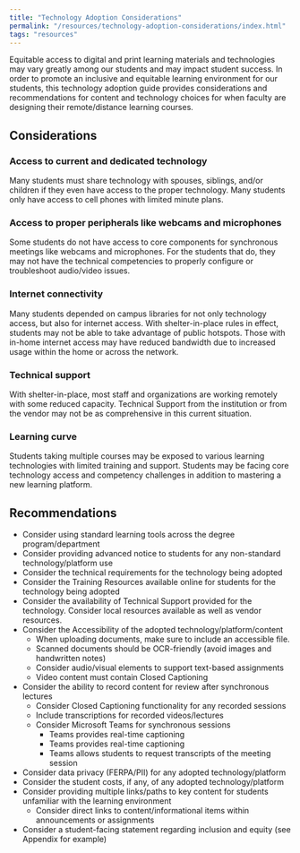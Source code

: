 ```yaml
---
title: "Technology Adoption Considerations"
permalink: "/resources/technology-adoption-considerations/index.html"
tags: "resources"
---
```

Equitable access to digital and print learning materials and technologies may vary greatly among our students and may impact student success. In order to promote an inclusive and equitable learning environment for our students, this technology adoption guide provides considerations and recommendations for content and technology choices for when faculty are designing their remote/distance learning courses.

## Considerations

### Access to current and dedicated technology
Many students must share technology with spouses, siblings, and/or children if they even have access to the proper technology. Many students only have access to cell phones with limited minute plans.

### Access to proper peripherals like webcams and microphones
Some students do not have access to core components for synchronous meetings like webcams and microphones. For the students that do, they may not have the technical competencies to properly configure or troubleshoot audio/video issues.  

### Internet connectivity
Many students depended on campus libraries for not only technology access, but also for internet access. With shelter-in-place rules in effect, students may not be able to take advantage of public hotspots. Those with in-home internet access may have reduced bandwidth due to increased usage within the home or across the network.

### Technical support
With shelter-in-place, most staff and organizations are working remotely with some reduced capacity. Technical Support from the institution or from the vendor may not be as comprehensive in this current situation.

### Learning curve
Students taking multiple courses may be exposed to various learning technologies with limited training and support. Students may be facing core technology access and competency challenges in addition to mastering a new learning platform.

## Recommendations

* Consider using standard learning tools across the degree program/department
* Consider providing advanced notice to students for any non-standard technology/platform use
* Consider the technical requirements for the technology being adopted
* Consider the Training Resources available online for students for the technology being adopted
* Consider the availability of Technical Support provided for the technology. Consider local resources available as well as vendor resources.
* Consider the Accessibility of the adopted technology/platform/content
    - When uploading documents, make sure to include an accessible file.
    - Scanned documents should be OCR-friendly (avoid images and handwritten notes)
    - Consider audio/visual elements to support text-based assignments
    - Video content must contain Closed Captioning
* Consider the ability to record content for review after synchronous lectures 
    - Consider Closed Captioning functionality for any recorded sessions
    - Include transcriptions for recorded videos/lectures
    - Consider Microsoft Teams for synchronous sessions 
        - Teams provides real-time captioning
        - Teams provides real-time captioning
        - Teams allows students to request transcripts of the meeting session
* Consider data privacy (FERPA/PII) for any adopted technology/platform
* Consider the student costs, if any, of any adopted technology/platform
* Consider providing multiple links/paths to key content for students unfamiliar with the learning environment
    - Consider direct links to content/informational items within announcements or assignments
* Consider a student-facing statement regarding inclusion and equity (see Appendix for example)